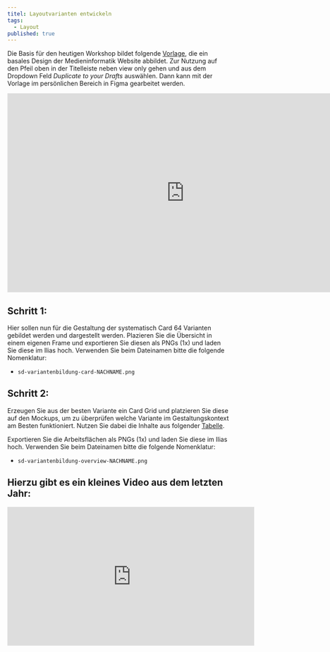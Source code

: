 ```yaml
---
titel: Layoutvarianten entwickeln
tags: 
  - Layout
published: true
---
```


Die Basis für den heutigen Workshop bildet folgende [Vorlage](https://www.figma.com/file/BCJ2eIOrSMbHgqDQbn8VQi/Variantenbildung?type=design&node-id=3641-4&mode=design), die ein basales Design der Medieninformatik Website abbildet. Zur Nutzung auf den Pfeil oben in der Titelleiste neben view only gehen und aus dem Dropdown Feld *Duplicate to your Drafts* auswählen. Dann kann mit der Vorlage im persönlichen Bereich in Figma gearbeitet werden.

<iframe style="border: 1px solid rgba(0, 0, 0, 0.1);" width="800" height="450" src="https://www.figma.com/embed?embed_host=share&url=https%3A%2F%2Fwww.figma.com%2Ffile%2FBCJ2eIOrSMbHgqDQbn8VQi%2FVariantenbildung%3Ftype%3Ddesign%26node-id%3D3641%253A4%26mode%3Ddesign%26t%3DHUNbnhJXNhOHgaPt-1" allowfullscreen></iframe>

## Schritt 1:

Hier sollen nun für die Gestaltung der systematisch Card 64 Varianten gebildet werden und dargestellt werden. Plazieren Sie die Übersicht in einem eigenen Frame und exportieren Sie diesen als PNGs (1x) und laden Sie diese im Ilias hoch. Verwenden Sie beim Dateinamen bitte die folgende Nomenklatur:

- `sd-variantenbildung-card-NACHNAME.png`

## Schritt 2:

Erzeugen Sie aus der besten Variante ein Card Grid und platzieren Sie diese auf den Mockups, um zu überprüfen welche Variante im Gestaltungskontext am Besten funktioniert. Nutzen Sie dabei die Inhalte aus folgender [Tabelle](https://docs.google.com/spreadsheets/d/1K67OKQFGvRMsr7pkdTQL0sRERMxq7om9RWGP_fQaJg0/edit?usp=sharing).

Exportieren Sie die Arbeitsflächen als PNGs (1x) und laden Sie diese im Ilias hoch. Verwenden Sie beim Dateinamen bitte die folgende Nomenklatur:

- `sd-variantenbildung-overview-NACHNAME.png`

## Hierzu gibt es ein kleines Video aus dem letzten Jahr:
<iframe width="560" height="315" src="https://www.youtube.com/embed/aaugAwZU1hQ?si=hDrPRGUsrYZO47e4&amp;controls=0" title="YouTube video player" frameborder="0" allow="accelerometer; autoplay; clipboard-write; encrypted-media; gyroscope; picture-in-picture; web-share" allowfullscreen></iframe>
